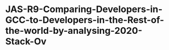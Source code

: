 # JAS-R9-Comparing-Developers-in-GCC-to-Developers-in-the-Rest-of-the-world-by-analysing-2020-Stack-Ov